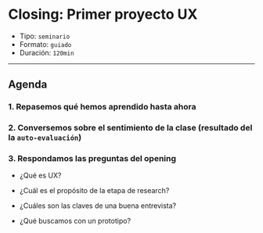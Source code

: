 # Closing: Primer proyecto UX

- Tipo: `seminario`
- Formato: `guiado`
- Duración: `120min`

***

## Agenda

### 1. Repasemos qué hemos aprendido hasta ahora

### 2. Conversemos sobre el sentimiento de la clase (resultado del la `auto-evaluación`)

### 3. Respondamos las preguntas del opening

- ¿Qué es UX?

- ¿Cuál es el propósito de la etapa de research?

- ¿Cuáles son las claves de una buena entrevista?

- ¿Qué buscamos con un prototipo?